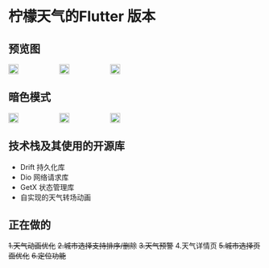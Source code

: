 # 柠檬天气的Flutter 版本

## 预览图

<div style="display: flex;justify-content: flex-start">
<img src="https://s3.bmp.ovh/imgs/2024/08/06/f2c28574f7846702.png" width="20%"/>
<img src="https://s3.bmp.ovh/imgs/2024/08/15/d1ddd36eab60aa42.png" width="20%"/>
<img src="https://s3.bmp.ovh/imgs/2024/08/06/eb46d15fe13145b2.png" width="20%"/>
</div>

## 暗色模式

<div style="display: flex;justify-content: flex-start">
<img src="https://s3.bmp.ovh/imgs/2024/10/14/06c20c276a958aba.jpg" width="20%"/>
<img src="https://s3.bmp.ovh/imgs/2024/10/14/9f8b17f35aa98009.jpg" width="20%"/>
<img src="https://s3.bmp.ovh/imgs/2024/10/14/8065da6cfdd00246.jpg" width="20%"/>
</div>

## 技术栈及其使用的开源库

- Drift 持久化库
- Dio 网络请求库
- GetX 状态管理库
- 自实现的天气转场动画


## 正在做的

~~1.天气动画优化~~
~~2.城市选择支持排序/删除~~
~~3.天气预警~~
4.天气详情页
~~5.城市选择页面优化~~
~~6.定位功能~~
